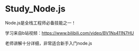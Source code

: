 # Study_Node.js

Node.js是全栈工程师必备技能之一！

学习来自b站视频：https://www.bilibili.com/video/BV1Ns411N7HU

老师讲解十分详细，非常适合新手入门node.js